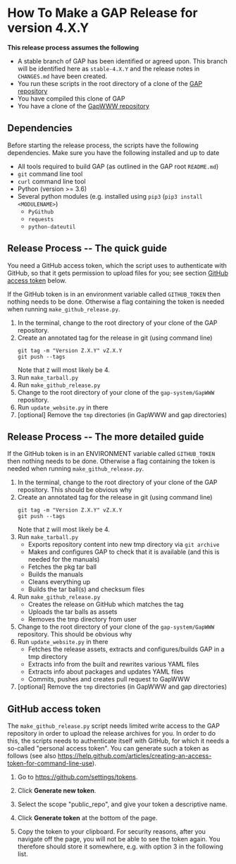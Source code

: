 # How To Make a GAP Release for version 4.X.Y
 
**This release process assumes the following**
- A stable branch of GAP has been identified or agreed upon. This branch will be identified here as `stable-4.X.Y` and the release notes in `CHANGES.md` have been created.
- You run these scripts in the root directory of a clone of the [GAP repository](https://github.com/gap-system/gap)
- You have compiled this clone of GAP
- You have a clone of the [GapWWW repository](https://github.com/gap-system/GapWWW)

## Dependencies
Before starting the release process, the scripts have the following dependencies. Make sure you have the following installed and up to date
- All tools required to build GAP (as outlined in the GAP root `README.md`)
- `git` command line tool
- `curl` command line tool
- Python (version >= 3.6)
- Several python modules (e.g. installed using `pip3` (`pip3 install <MODULENAME>`)
  - `PyGithub`
  - `requests`
  - `python-dateutil`

## Release Process -- The quick guide

You need a GitHub access token, which the script uses to authenticate with GitHub, so that it gets permission to upload files for you; see section [GitHub access token](#github-access-token) below. 

If the GitHub token is in an environment variable called `GITHUB_TOKEN` then nothing needs to be done. 
Otherwise a flag containing the token is needed when running `make_github_release.py`.


1. In the terminal, change to the root directory of your clone of the GAP repository.
2. Create an annotated tag for the release in git (using command line)
    ```
    git tag -m "Version Z.X.Y" vZ.X.Y
    git push --tags
    ```  
    Note that `Z` will most likely be 4.
3. Run `make_tarball.py`
4. Run `make_github_release.py`
5. Change to the root directory of your clone of the `gap-system/GapWWW` repository.
6. Run `update_website.py` in there
7. [optional] Remove the `tmp` directories (in GapWWW and gap directories)

## Release Process -- The more detailed guide

If the GitHub token is in an ENVIRONMENT variable called `GITHUB_TOKEN` then nothing needs to be done. 
Otherwise a flag containing the token is needed when running `make_github_release.py`.


1. In the terminal, change to the root directory of your clone of the GAP repository.
    This should be obvious why
2. Create an annotated tag for the release in git (using command line)
    ```
    git tag -m "Version Z.X.Y" vZ.X.Y
    git push --tags
    ```  
    Note that `Z` will most likely be 4.
3. Run `make_tarball.py`  
    - Exports repository content into new tmp directory via `git archive`
    - Makes and configures GAP to check that it is available (and this is needed for the manuals)
    - Fetches the pkg tar ball
    - Builds the manuals
    - Cleans everything up
    - Builds the tar ball(s) and checksum files
4. Run `make_github_release.py`  
    - Creates the release on GitHub which matches the tag
    - Uploads the tar balls as assets 
    - Removes the tmp directory from user
5. Change to the root directory of your clone of the `gap-system/GapWWW` repository. 
   This should be obvious why
6. Run `update_website.py` in there
   - Fetches the release assets, extracts and configures/builds GAP in a tmp directory
   - Extracts info from the built and rewrites various YAML files
   - Extracts info about packages and updates YAML files
   - Commits, pushes and creates pull request to GapWWW
7. [optional] Remove the `tmp` directories (in GapWWW and gap directories)


## GitHub access token

The `make_github_release.py` script needs limited write access to the GAP repository
in order to upload the release archives for you. In order to do this, the
scripts needs to authenticate itself with GitHub, for which it needs a
so-called "personal access token". You can generate such a token as follows
(see also <https://help.github.com/articles/creating-an-access-token-for-command-line-use>).

1. Go to <https://github.com/settings/tokens>.

2. Click **Generate new token**.

3. Select the scope "public_repo", and give your token a descriptive name.

4. Click **Generate token** at the bottom of the page.

5. Copy the token to your clipboard. For security reasons, after you navigate
   off the page, you will not be able to see the token again. You therefore
   should store it somewhere, e.g. with option 3 in the following list.
